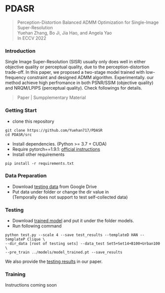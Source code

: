 # PDASR
> Perception-Distortion Balanced ADMM Optimization for Single-Image Super-Resolution  
> Yuehan Zhang, Bo Ji, Jia Hao, and Angela Yao  
> In ECCV 2022

### Introduction
Single Image Super-Resolution (SISR) usually only does well in either objective quality or perceptual quality, due to the perception-distortion trade-off. In this paper, we proposed a two-stage model trained with low-frequency constraint and designed ADMM algorithm. Experimentally. our method achieve high perfromance in both PSNR/SSIM (objective quality) and NRQM/LPIPS (perceptual quality). Check followings for details.
> Paper | Sumpplementary Material
### Getting Start
- clone this repository  
```
git clone https://github.com/Yuehan717/PDASR  
cd PDASR/src
```
- Install dependencies. (Python >= 3.7 + CUDA)
- Require pytorch==1.9.1: [official instructions](https://pytorch.org/get-started/previous-versions/)
- Install other requirements
```
pip install -r requirements.txt
```

### Data Preparation
- Download [testing data](https://drive.google.com/drive/folders/1u7pWhYqO1Mmba76aH-_-8rUFqe0oeyW5?usp=sharing) from Google Drive
- Put data under folder or change the dir value in  
(Temporally does not support to test self-collected data)

### Testing
- Download [trained model](https://drive.google.com/drive/folders/1u7pWhYqO1Mmba76aH-_-8rUFqe0oeyW5?usp=sharing) and put it under the folder models.
- Run following command
```
python test.py --scale 4 --save test_results --templateD HAN --templateP Clique \
--dir_data [root of testing sets] --data_test Set5+Set14+B100+Urban100 \
--pre_train ../models/model_trained.pt --save_results
```
We also provide the [testing results](https://drive.google.com/drive/folders/1u7pWhYqO1Mmba76aH-_-8rUFqe0oeyW5?usp=sharing) in our paper.
### Training

Instructions coming soon
